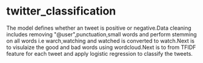 # twitter_classification
The model defines whether an tweet is positive or negative.Data cleaning includes removing "@user",punctuation,small words and perform stemming on all words i.e warch,watching and watched is converted to watch.Next is to visulaize the good and bad words using wordcloud.Next is to from TFIDF feature for each tweet and apply logistic regression to classify the tweets.
